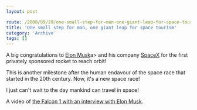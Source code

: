 ```yaml
---
layout: post

route: /2008/09/29/one-small-step-for-man-one-giant-leap-for-space-tourism
title: 'One small step for man, one giant leap for space tourism'
category: 'Archive'
tags: []
---
```


A big congratulations to
<a class="ph" target="_blank" rel="noopener noreferrer" href="http://en.wikipedia.org/wiki/Elon_Musk">Elon
Musk</a>a> and his company
<a class="ph" target="_blank" rel="noopener noreferrer" href="http://en.wikipedia.org/wiki/SpaceX">SpaceX</a>
for the first privately sponsored rocket to reach orbit!

This is another milestone after the human endavour of the space race that
started in the 20th century. Now, it's a new space race!

I just can't wait to the day mankind can travel in space!

A video of
<a class="ph" target="_blank" rel="noopener noreferrer" href="http://www.youtube.com/v/8FQhtMrUQlE&hl=en&fs=1">the
Falcon 1 with an interview with Elon Musk</a>.
